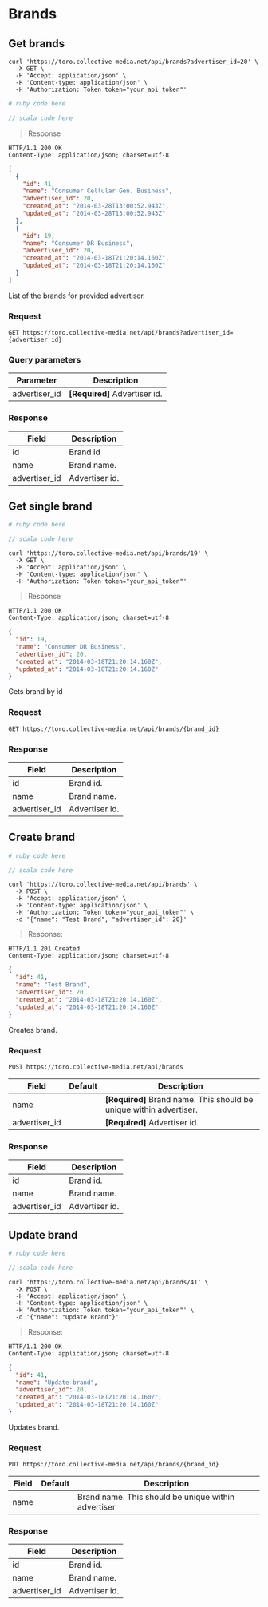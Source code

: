 # Brands

## Get brands

```shell
curl 'https://toro.collective-media.net/api/brands?advertiser_id=20' \
  -X GET \
  -H 'Accept: application/json' \
  -H 'Content-type: application/json' \
  -H 'Authorization: Token token="your_api_token"'
```

```ruby
# ruby code here
```

```scala
// scala code here
```

> Response

```
HTTP/1.1 200 OK
Content-Type: application/json; charset=utf-8
```

```json
[
  {
    "id": 41,
    "name": "Consumer Cellular Gen. Business",
    "advertiser_id": 20,
    "created_at": "2014-03-28T13:00:52.943Z",
    "updated_at": "2014-03-28T13:00:52.943Z"
  },
  {
    "id": 19,
    "name": "Consumer DR Business",
    "advertiser_id": 20,
    "created_at": "2014-03-18T21:20:14.160Z",
    "updated_at": "2014-03-18T21:20:14.160Z"
  }
]
```

List of the brands for provided advertiser.

### Request

`GET https://toro.collective-media.net/api/brands?advertiser_id={advertiser_id}`

### Query parameters

Parameter | Description
--------- | -----------
advertiser_id | **[Required]** Advertiser id.

### Response

Field | Description
--------- | -----------
id | Brand id
name | Brand name.
advertiser_id | Advertiser id.


## Get single brand

```ruby
# ruby code here
```

```scala
// scala code here
```

```shell
curl 'https://toro.collective-media.net/api/brands/19' \
  -X GET \
  -H 'Accept: application/json' \
  -H 'Content-type: application/json' \
  -H 'Authorization: Token token="your_api_token"'
```

> Response

```
HTTP/1.1 200 OK
Content-Type: application/json; charset=utf-8
```

```json
{
  "id": 19,
  "name": "Consumer DR Business",
  "advertiser_id": 20,
  "created_at": "2014-03-18T21:20:14.160Z",
  "updated_at": "2014-03-18T21:20:14.160Z"
}
```

Gets brand by id

### Request

`GET https://toro.collective-media.net/api/brands/{brand_id}`

### Response

Field | Description
--------- | -----------
id | Brand id.
name | Brand name.
advertiser_id | Advertiser id.


## Create brand

```ruby
# ruby code here
```

```scala
// scala code here
```

```shell
curl 'https://toro.collective-media.net/api/brands' \
  -X POST \
  -H 'Accept: application/json' \
  -H 'Content-type: application/json' \
  -H 'Authorization: Token token="your_api_token"' \
  -d '{"name": "Test Brand", "advertiser_id": 20}'
```

> Response:

```
HTTP/1.1 201 Created
Content-Type: application/json; charset=utf-8
```

```json
{
  "id": 41,
  "name": "Test Brand",
  "advertiser_id": 20,
  "created_at": "2014-03-18T21:20:14.160Z",
  "updated_at": "2014-03-18T21:20:14.160Z"
}
```

Creates brand.

### Request

`POST https://toro.collective-media.net/api/brands`

Field | Default | Description
--------- | ------- | -----------
name |  | **[Required]** Brand name. This should be unique within advertiser.
advertiser_id | | **[Required]** Advertiser id

### Response

Field | Description
--------- | -----------
id | Brand id.
name | Brand name.
advertiser_id | Advertiser id.


## Update brand

```ruby
# ruby code here
```

```scala
// scala code here
```

```shell
curl 'https://toro.collective-media.net/api/brands/41' \
  -X POST \
  -H 'Accept: application/json' \
  -H 'Content-type: application/json' \
  -H 'Authorization: Token token="your_api_token"' \
  -d '{"name": "Update Brand"}'
```

> Response:

```
HTTP/1.1 200 OK
Content-Type: application/json; charset=utf-8
```

```json
{
  "id": 41,
  "name": "Update brand",
  "advertiser_id": 20,
  "created_at": "2014-03-18T21:20:14.160Z",
  "updated_at": "2014-03-18T21:20:14.160Z"
}
```

Updates brand.

### Request

`PUT https://toro.collective-media.net/api/brands/{brand_id}`

Field | Default | Description
--------- | ------- | -----------
name |  | Brand name. This should be unique within advertiser

### Response

Field | Description
--------- | -----------
id | Brand id.
name | Brand name.
advertiser_id | Advertiser id.
